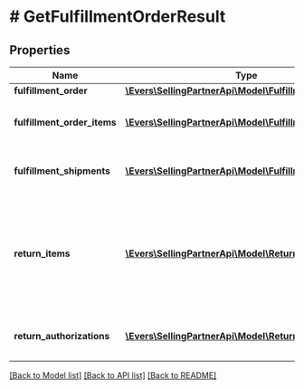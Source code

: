 # # GetFulfillmentOrderResult

## Properties

Name | Type | Description | Notes
------------ | ------------- | ------------- | -------------
**fulfillment_order** | [**\Evers\SellingPartnerApi\Model\FulfillmentOrder**](FulfillmentOrder.md) |  |
**fulfillment_order_items** | [**\Evers\SellingPartnerApi\Model\FulfillmentOrderItem[]**](FulfillmentOrderItem.md) | An array of fulfillment order item information. |
**fulfillment_shipments** | [**\Evers\SellingPartnerApi\Model\FulfillmentShipment[]**](FulfillmentShipment.md) | An array of fulfillment shipment information. | [optional]
**return_items** | [**\Evers\SellingPartnerApi\Model\ReturnItem[]**](ReturnItem.md) | An array of items that Amazon accepted for return. Returns empty if no items were accepted for return. |
**return_authorizations** | [**\Evers\SellingPartnerApi\Model\ReturnAuthorization[]**](ReturnAuthorization.md) | An array of return authorization information. |

[[Back to Model list]](../../README.md#models) [[Back to API list]](../../README.md#endpoints) [[Back to README]](../../README.md)

